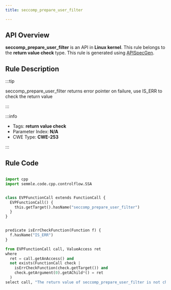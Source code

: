 ```yaml
---
title: seccomp_prepare_user_filter

---
```



## API Overview
**seccomp_prepare_user_filter** is an API in **Linux kernel**. This rule belongs to the **return value check** type. This rule is generated using [APISpecGen](../../tools/APISpecGen).
## Rule Description

:::tip

seccomp_prepare_user_filter returns error pointer on failure, use IS_ERR to check the return value

:::

:::info

- Tags: **return value check**
- Parameter Index: **N/A**
- CWE Type: **CWE-253**

:::

## Rule Code
```python

import cpp
import semmle.code.cpp.controlflow.SSA


class EVPFunctionCall extends FunctionCall {
  EVPFunctionCall() {
    this.getTarget().hasName("seccomp_prepare_user_filter")
  }
}


predicate isErrCheckFunction(Function f) {
  f.hasName("IS_ERR") 
}

from EVPFunctionCall call, ValueAccess ret
where
  ret = call.getAnAccess() and
  not exists(FunctionCall check |
    isErrCheckFunction(check.getTarget()) and
    check.getArgument(0).getAChild*() = ret
  )
select call, "The return value of seccomp_prepare_user_filter is not checked with IS_ERR."
    
```